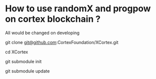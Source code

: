 # How to use randomX and progpow on cortex blockchain ?

All would be changed on developing

git clone git@github.com:CortexFoundation/XCortex.git

cd XCortex

git submodule init

git submodule update
